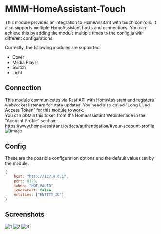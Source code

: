 # MMM-HomeAssistant-Touch

This module provides an integration to HomeAssitant with touch controls.
It also supports multiple HomeAssistant hosts and connections. You can achieve this by adding the module multiple times to the config.js with different configurations

Currently, the following modules are supported:

- Cover
- Media Player
- Switch
- Light

## Connection

This module communicates via Rest API with HomeAssistant and registers websocket listeners for state updates.
You need a so called "Long Lived Access Token" for this module to work.  
You can obtain this token from the Homeassistant Webinterface in the "Account Profile" section:  
https://www.home-assistant.io/docs/authentication/#your-account-profile
![image](https://github.com/mathewmeconry/MMM-HomeAssistant-Touch/assets/4057473/22dfd726-a03e-4c33-bb67-4f7789284d26)


## Config

These are the possible configuration options and the default values set by the module.

```javascript
{
    host: "http://127.0.0.1",
    port: 8123,
    token: "NOT_VALID",
    ignoreCert: false,
    entities: ["ENTITY_ID"],
}
```

## Screenshots

![1](./screenshots/1.png)
![2](./screenshots/2.png)
![3](./screenshots/3.png)

